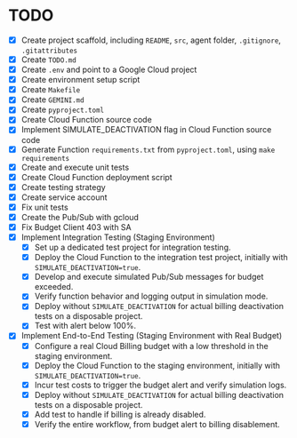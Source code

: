 # TODO

- [x] Create project scaffold, including `README`, `src`, agent folder, `.gitignore`, `.gitattributes`
- [x] Create `TODO.md`
- [x] Create `.env` and point to a Google Cloud project
- [x] Create environment setup script
- [x] Create `Makefile`
- [x] Create `GEMINI.md`
- [x] Create `pyproject.toml`
- [x] Create Cloud Function source code
- [x] Implement SIMULATE_DEACTIVATION flag in Cloud Function source code
- [x] Generate Function `requirements.txt` from `pyproject.toml`, using `make requirements`
- [x] Create and execute unit tests
- [x] Create Cloud Function deployment script
- [x] Create testing strategy
- [x] Create service account
- [x] Fix unit tests
- [x] Create the Pub/Sub with gcloud
- [x] Fix Budget Client 403 with SA
- [x] Implement Integration Testing (Staging Environment)
    - [x] Set up a dedicated test project for integration testing.
    - [x] Deploy the Cloud Function to the integration test project, initially with `SIMULATE_DEACTIVATION=true`.
    - [x] Develop and execute simulated Pub/Sub messages for budget exceeded.
    - [x] Verify function behavior and logging output in simulation mode.
    - [x] Deploy without `SIMULATE_DEACTIVATION` for actual billing deactivation tests on a disposable project.
    - [x] Test with alert below 100%.
- [x] Implement End-to-End Testing (Staging Environment with Real Budget)
    - [x] Configure a real Cloud Billing budget with a low threshold in the staging environment.
    - [x] Deploy the Cloud Function to the staging environment, initially with `SIMULATE_DEACTIVATION=true`.
    - [x] Incur test costs to trigger the budget alert and verify simulation logs.
    - [x] Deploy without `SIMULATE_DEACTIVATION` for actual billing deactivation tests on a disposable project.
    - [x] Add test to handle if billing is already disabled.
    - [x] Verify the entire workflow, from budget alert to billing disablement.
